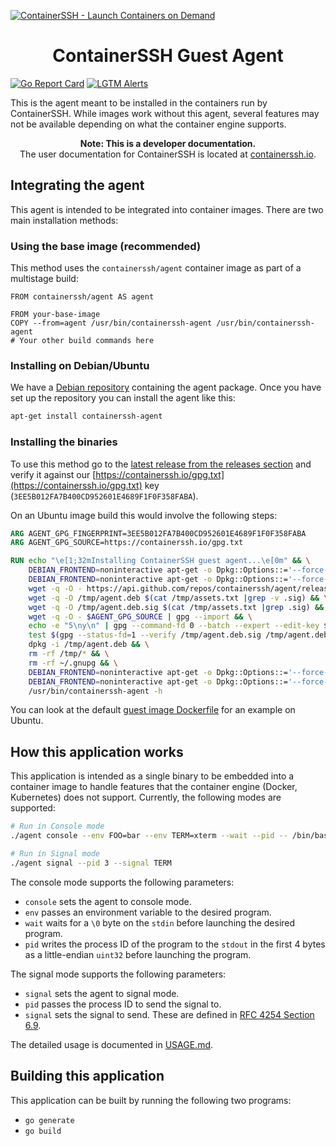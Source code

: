 [![ContainerSSH - Launch Containers on Demand](https://containerssh.github.io/images/logo-for-embedding.svg)](https://containerssh.io/)

<!--suppress HtmlDeprecatedAttribute -->
<h1 align="center">ContainerSSH Guest Agent</h1>

[![Go Report Card](https://goreportcard.com/badge/github.com/containerssh/agent?style=for-the-badge)](https://goreportcard.com/report/github.com/containerssh/agent)
[![LGTM Alerts](https://img.shields.io/lgtm/alerts/github/ContainerSSH/agent?style=for-the-badge)](https://lgtm.com/projects/g/ContainerSSH/agent/)

This is the agent meant to be installed in the containers run by ContainerSSH. While images work without this agent, several features may not be available depending on what the container engine supports. 

<p align="center"><strong>Note: This is a developer documentation.</strong><br />The user documentation for ContainerSSH is located at <a href="https://containerssh.github.io">containerssh.io</a>.</p>

## Integrating the agent

This agent is intended to be integrated into container images. There are two main installation methods:

### Using the base image (recommended)

This method uses the `containerssh/agent` container image as part of a multistage build:

```
FROM containerssh/agent AS agent

FROM your-base-image
COPY --from=agent /usr/bin/containerssh-agent /usr/bin/containerssh-agent
# Your other build commands here
```

### Installing on Debian/Ubuntu

We have a [Debian repository](https://packages.containerssh.io) containing the agent package. Once you have set up the repository you can install the agent like this:

```bash
apt-get install containerssh-agent
```

### Installing the binaries

To use this method go to the [latest release from the releases section](https://github.com/ContainerSSH/agent/releases) and verify it against our [https://containerssh.io/gpg.txt](https://containerssh.io/gpg.txt) key (`3EE5B012FA7B400CD952601E4689F1F0F358FABA`).

On an Ubuntu image build this would involve the following steps:

```Dockerfile
ARG AGENT_GPG_FINGERPRINT=3EE5B012FA7B400CD952601E4689F1F0F358FABA
ARG AGENT_GPG_SOURCE=https://containerssh.io/gpg.txt

RUN echo "\e[1;32mInstalling ContainerSSH guest agent...\e[0m" && \
    DEBIAN_FRONTEND=noninteractive apt-get -o Dpkg::Options::='--force-confold' update && \
    DEBIAN_FRONTEND=noninteractive apt-get -o Dpkg::Options::='--force-confold' -fuy --allow-downgrades --allow-remove-essential --allow-change-held-packages install gpg && \
    wget -q -O - https://api.github.com/repos/containerssh/agent/releases/latest | grep browser_download_url | grep -e "agent_.*_linux_amd64.deb" | awk ' { print $2 } ' | sed -e 's/"//g' > /tmp/assets.txt && \
    wget -q -O /tmp/agent.deb $(cat /tmp/assets.txt |grep -v .sig) && \
    wget -q -O /tmp/agent.deb.sig $(cat /tmp/assets.txt |grep .sig) && \
    wget -q -O - $AGENT_GPG_SOURCE | gpg --import && \
    echo -e "5\ny\n" | gpg --command-fd 0 --batch --expert --edit-key $AGENT_GPG_FINGERPRINT trust && \
    test $(gpg --status-fd=1 --verify /tmp/agent.deb.sig /tmp/agent.deb | grep VALIDSIG | grep $AGENT_GPG_FINGERPRINT | wc -l) -eq 1 && \
    dpkg -i /tmp/agent.deb && \
    rm -rf /tmp/* && \
    rm -rf ~/.gnupg && \
    DEBIAN_FRONTEND=noninteractive apt-get -o Dpkg::Options::='--force-confold' -fuy --allow-downgrades --allow-remove-essential --allow-change-held-packages remove gpg && \
    DEBIAN_FRONTEND=noninteractive apt-get -o Dpkg::Options::='--force-confold' -y clean && \
    /usr/bin/containerssh-agent -h
```

You can look at the default [guest image Dockerfile](https://github.com/containerssh/guest-image) for an example on Ubuntu.

## How this application works

This application is intended as a single binary to be embedded into a container image to handle features that the container engine (Docker, Kubernetes) does not support. Currently, the following modes are supported:

```bash
# Run in Console mode
./agent console --env FOO=bar --env TERM=xterm --wait --pid -- /bin/bash

# Run in Signal mode
./agent signal --pid 3 --signal TERM
```

The console mode supports the following parameters:

- `console` sets the agent to console mode.
- `env` passes an environment variable to the desired program.
- `wait` waits for a `\0` byte on the `stdin` before launching the desired program.
- `pid` writes the process ID of the program to the `stdout` in the first 4 bytes as a little-endian `uint32` before launching the program.

The signal mode supports the following parameters:

- `signal` sets the agent to signal mode.
- `pid` passes the process ID to send the signal to.
- `signal` sets the signal to send. These are defined in [RFC 4254 Section 6.9](https://tools.ietf.org/html/rfc4254#section-6.9).

The detailed usage is documented in [USAGE.md](USAGE.md).

## Building this application

This application can be built by running the following two programs:

- `go generate`
- `go build `

